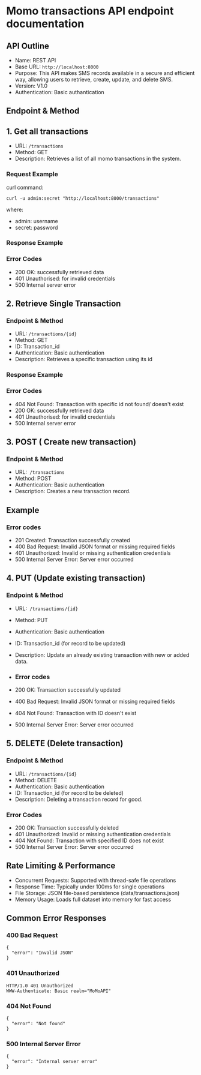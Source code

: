 # Momo transactions API endpoint documentation
## API Outline
- Name: REST API
- Base URL: `http://localhost:8000`
- Purpose: This API makes SMS records available in a secure and efficient way, allowing users to retrieve, create, update, and delete SMS.
- Version: V1.0
- Authentication: Basic authantication
## Endpoint & Method

## 1. Get all transactions
   - URL: `/transactions`
   - Method: GET
   - Description: Retrieves a list of all momo transactions in the system.

### Request Example  
curl command: 

`curl -u admin:secret "http://localhost:8000/transactions"`

where:
- admin: username
- secret: password 
### Response Example

### Error Codes
- 200 OK: successfully retrieved data
- 401 Unauthorised: for invalid credentials
- 500 Internal server error

## 2. Retrieve Single Transaction
### Endpoint & Method
- URL: `/transactions/{id}`
- Method: GET
- ID: Transaction_id
- Authentication: Basic authentication
- Description: Retrieves a specific transaction using its id

### Response Example

### Error Codes
- 404 Not Found: Transaction with specific id not found/ doesn't exist
- 200 OK: successfully retrieved data
- 401 Unauthorised: for invalid credentials
- 500 Internal server error

## 3. POST ( Create new transaction)
### Endpoint & Method
- URL:` /transactions`
- Method: POST
- Authentication: Basic authentication
- Description: Creates a new transaction record.

## Example
### Error codes
- 201 Created: Transaction successfully created
- 400 Bad Request: Invalid JSON format or missing required fields
- 401 Unauthorized: Invalid or missing authentication credentials
- 500 Internal Server Error: Server error occurred

## 4. PUT (Update existing transaction)
### Endpoint & Method
- URL:` /transactions/{id}`
- Method: PUT
- Authentication: Basic authentication
- ID: Transaction_id (for record to be updated)
- Description: Update an already existing transaction with new or added data.

- ### Error codes
- 200 OK: Transaction successfully updated
- 400 Bad Request: Invalid JSON format or missing required fields
- 404 Not Found: Transaction with ID doesn't exist
- 500 Internal Server Error: Server error occurred

## 5. DELETE (Delete transaction)
### Endpoint & Method
- URL: `/transactions/{id}`
- Method: DELETE
- Authentication: Basic authentication
- ID: Transaction_id (for record to be deleted)
- Description: Deleting a transaction record for good.

### Error Codes
- 200 OK: Transaction successfully deleted
- 401 Unauthorized: Invalid or missing authentication credentials
- 404 Not Found: Transaction with specified ID does not exist
- 500 Internal Server Error: Server error occurred

## Rate Limiting & Performance
- Concurrent Requests: Supported with thread-safe file operations
- Response Time: Typically under 100ms for single operations
- File Storage: JSON file-based persistence (data/transactions.json)
- Memory Usage: Loads full dataset into memory for fast access

## Common Error Responses

### 400 Bad Request
```
{
  "error": "Invalid JSON"
}
```
### 401 Unauthorized
```
HTTP/1.0 401 Unauthorized
WWW-Authenticate: Basic realm="MoMoAPI"
```
### 404 Not Found
```
{
  "error": "Not found"
}
```
### 500 Internal Server Error
```
{
  "error": "Internal server error"
}
```


